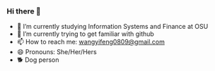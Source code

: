 ### Hi there 👋

- 🔭 I’m currently studying Information Systems and Finance at OSU
- 🌱 I’m currently trying to get familiar with github
- 📫 How to reach me: wangyifeng0809@gmail.com
- 😄 Pronouns: She/Her/Hers
- 🐕 Dog person 

